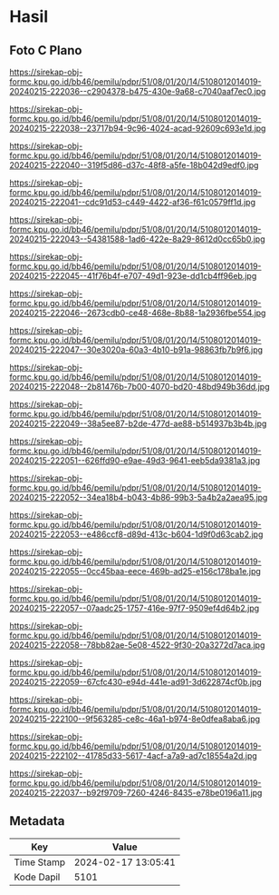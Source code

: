 # Hasil

## Foto C Plano

https://sirekap-obj-formc.kpu.go.id/bb46/pemilu/pdpr/51/08/01/20/14/5108012014019-20240215-222036--c2904378-b475-430e-9a68-c7040aaf7ec0.jpg

https://sirekap-obj-formc.kpu.go.id/bb46/pemilu/pdpr/51/08/01/20/14/5108012014019-20240215-222038--23717b94-9c96-4024-acad-92609c693e1d.jpg

https://sirekap-obj-formc.kpu.go.id/bb46/pemilu/pdpr/51/08/01/20/14/5108012014019-20240215-222040--319f5d86-d37c-48f8-a5fe-18b042d9edf0.jpg

https://sirekap-obj-formc.kpu.go.id/bb46/pemilu/pdpr/51/08/01/20/14/5108012014019-20240215-222041--cdc91d53-c449-4422-af36-f61c0579ff1d.jpg

https://sirekap-obj-formc.kpu.go.id/bb46/pemilu/pdpr/51/08/01/20/14/5108012014019-20240215-222043--54381588-1ad6-422e-8a29-8612d0cc65b0.jpg

https://sirekap-obj-formc.kpu.go.id/bb46/pemilu/pdpr/51/08/01/20/14/5108012014019-20240215-222045--41f76b4f-e707-49d1-923e-dd1cb4ff96eb.jpg

https://sirekap-obj-formc.kpu.go.id/bb46/pemilu/pdpr/51/08/01/20/14/5108012014019-20240215-222046--2673cdb0-ce48-468e-8b88-1a2936fbe554.jpg

https://sirekap-obj-formc.kpu.go.id/bb46/pemilu/pdpr/51/08/01/20/14/5108012014019-20240215-222047--30e3020a-60a3-4b10-b91a-98863fb7b9f6.jpg

https://sirekap-obj-formc.kpu.go.id/bb46/pemilu/pdpr/51/08/01/20/14/5108012014019-20240215-222048--2b81476b-7b00-4070-bd20-48bd949b36dd.jpg

https://sirekap-obj-formc.kpu.go.id/bb46/pemilu/pdpr/51/08/01/20/14/5108012014019-20240215-222049--38a5ee87-b2de-477d-ae88-b514937b3b4b.jpg

https://sirekap-obj-formc.kpu.go.id/bb46/pemilu/pdpr/51/08/01/20/14/5108012014019-20240215-222051--626ffd90-e9ae-49d3-9641-eeb5da9381a3.jpg

https://sirekap-obj-formc.kpu.go.id/bb46/pemilu/pdpr/51/08/01/20/14/5108012014019-20240215-222052--34ea18b4-b043-4b86-99b3-5a4b2a2aea95.jpg

https://sirekap-obj-formc.kpu.go.id/bb46/pemilu/pdpr/51/08/01/20/14/5108012014019-20240215-222053--e486ccf8-d89d-413c-b604-1d9f0d63cab2.jpg

https://sirekap-obj-formc.kpu.go.id/bb46/pemilu/pdpr/51/08/01/20/14/5108012014019-20240215-222055--0cc45baa-eece-469b-ad25-e156c178ba1e.jpg

https://sirekap-obj-formc.kpu.go.id/bb46/pemilu/pdpr/51/08/01/20/14/5108012014019-20240215-222057--07aadc25-1757-416e-97f7-9509ef4d64b2.jpg

https://sirekap-obj-formc.kpu.go.id/bb46/pemilu/pdpr/51/08/01/20/14/5108012014019-20240215-222058--78bb82ae-5e08-4522-9f30-20a3272d7aca.jpg

https://sirekap-obj-formc.kpu.go.id/bb46/pemilu/pdpr/51/08/01/20/14/5108012014019-20240215-222059--67cfc430-e94d-441e-ad91-3d622874cf0b.jpg

https://sirekap-obj-formc.kpu.go.id/bb46/pemilu/pdpr/51/08/01/20/14/5108012014019-20240215-222100--9f563285-ce8c-46a1-b974-8e0dfea8aba6.jpg

https://sirekap-obj-formc.kpu.go.id/bb46/pemilu/pdpr/51/08/01/20/14/5108012014019-20240215-222102--41785d33-5617-4acf-a7a9-ad7c18554a2d.jpg

https://sirekap-obj-formc.kpu.go.id/bb46/pemilu/pdpr/51/08/01/20/14/5108012014019-20240215-222037--b92f9709-7260-4246-8435-e78be0196a11.jpg


## Metadata

| Key        | Value               |
| ---------- | ------------------- |
| Time Stamp | 2024-02-17 13:05:41 |
| Kode Dapil | 5101                |



